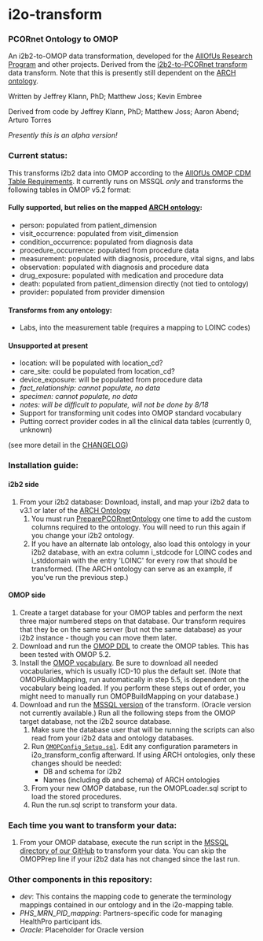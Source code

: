 # i2o-transform
### PCORnet Ontology to OMOP 
An i2b2-to-OMOP data transformation, developed for the [AllOfUs Research Program](https://www.nih.gov/research-training/allofus-research-program) and other projects. Derived from the [i2b2-to-PCORnet transform](https://github.com/ARCH-commons/i2p-transform) data transform. Note that this is presently still dependent on the [ARCH ontology](https://github.com/ARCH-commons/arch-ontology).

Written by Jeffrey Klann, PhD; Matthew Joss; Kevin Embree

Derived from code by Jeffrey Klann, PhD; Matthew Joss; Aaron Abend; Arturo Torres

_Presently this is an alpha version!_

### Current status:
This transforms i2b2 data into OMOP according to the [AllOfUs OMOP CDM Table Requirements](https://sites.google.com/view/ehrupload/omop-tables). It currently runs on MSSQL _only_ and transforms the following tables in OMOP v5.2 format:

#### Fully supported, but relies on the mapped [ARCH ontology](https://github.com/ARCH-commons/arch-ontology):
* person: populated from patient_dimension
* visit_occurrence: populated from visit_dimension
* condition_occurrence: populated from diagnosis data
* procedure_occurrence: populated from procedure data 
* measurement: populated with diagnosis, procedure, vital signs, and labs 
* observation: populated with diagnosis and procedure data
* drug_exposure: populated with medication and procedure data
* death: populated from patient_dimension directly (not tied to ontology)
* provider: populated from provider dimension

#### Transforms from any ontology:
* Labs, into the measurement table (requires a mapping to LOINC codes)

#### Unsupported at present
* location: will be populated with location_cd?
* care_site: could be populated from location_cd?
* device_exposure: will be populated from procedure data
* _fact_relationship: cannot populate, no data_
* _specimen: cannot populate, no data_
* _notes: will be difficult to populate, will not be done by 8/18_
* Support for transforming unit codes into OMOP standard vocabulary
* Putting correct provider codes in all the clinical data tables (currently 0, unknown)

(see more detail in the [CHANGELOG](https://github.com/i2b2-omop/i2o-transform/blob/master/CHANGELOG.md))

### Installation guide:

#### i2b2 side
1. From your i2b2 database: Download, install, and map your i2b2 data to v3.1 or later of the [ARCH Ontology](https://github.com/ARCH-commons/arch-ontology/blob/master/Documentation/INSTALL.md)
    1. You must run [PreparePCORnetOntology](https://github.com/i2b2-omop/i2o-transform/blob/covid_dev/MSSQL/preparePCORnetOntology.sql) one time to add the custom columns required to the ontology. You will need to run this again if you change your i2b2 ontology.
    2. If you have an alternate lab ontology, also load this ontology in your i2b2 database, with an extra column i_stdcode for LOINC codes and i_stddomain with the entry 'LOINC' for every row that should be transformed. (The ARCH ontology can serve as an example, if you've run the previous step.)

#### OMOP side
1. Create a target database for your OMOP tables and perform the next three major numbered steps on that database. Our transform requires that they be on the same server (but not the same database) as your i2b2 instance - though you can move them later.
2. Download and run the [OMOP DDL](https://github.com/OHDSI/CommonDataModel/releases) to create the OMOP tables. This has been tested with OMOP 5.2.
3. Install the [OMOP vocabulary](http://athena.ohdsi.org/vocabulary/list). Be sure to download all needed vocabularies, which is usually ICD-10 plus the default set. (Note that OMOPBuildMapping, run automatically in step 5.5, is dependent on the vocabulary being loaded. If you perform these steps out of order, you might need to manually run OMOPBuildMapping on your database.)
4. Download and run the [MSSQL version](https://github.com/ARCH-commons/i2o-transform/tree/master/MSSQL) of the transform. (Oracle version not currently available.) Run all the following steps from the OMOP target database, not the i2b2 source database.
    1. Make sure the database user that will be running the scripts can also read from your i2b2 data and ontology databases. 
    3. Run [`OMOPConfig_Setup.sql`](https://github.com/i2b2-omop/i2o-transform/blob/covid_dev/MSSQL/OMOPConfig_Setup.sql). Edit any configuration parameters in i2o_transform_config afterward. If using ARCH ontologies, only these changes should be needed:
        * DB and schema for i2b2
        * Names (including db and schema) of ARCH ontologies
    6. From your new OMOP database, run the OMOPLoader.sql script to load the stored procedures.
    8. Run the run.sql script to transform your data. 


### Each time you want to transform your data:
1. From your OMOP database, execute the run script in the [MSSQL directory of our GitHub](https://github.com/ARCH-commons/i2o-transform/tree/master/MSSQL) to transform your data. You can skip the OMOPPrep line if your i2b2 data has not changed since the last run.

### Other components in this repository:
- *dev*: This contains the mapping code to generate the terminology mappings contained in our ontology and in the i2o-mapping table.
- *PHS_MRN_PID_mapping*: Partners-specific code for managing HealthPro participant ids.
- *Oracle*: Placeholder for Oracle version

